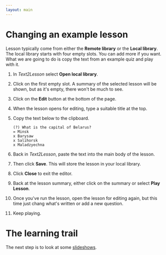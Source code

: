 ```yaml
---
layout: main
---
```


# Changing an example lesson

Lesson typically come from either the **Remote library** or the **Local library**. The local
library starts with four empty slots. You can add more if you want. What we are
going to do is copy the text from an example quiz and play with it.

1. In _Text2Lesson_ select **Open local library**.
1. Click on the first empty slot. A summary of the selected lesson will be shown, but
   as it's empty, there won't be much to see.
1. Click on the **Edit** button at the bottom of the page.
1. When the lesson opens for editing, type a suitable title at the top.
1. Copy the text below to the clipboard.

   ```
   (?) What is the capital of Belarus?
   = Minsk
   x Barysaw
   x Salihorsk
   x Maladzyechna
   ```

1. Back in _Text2Lesson_, paste the text into the main body of the lesson.
1. Then click **Save**. This will store the lesson in your local library.
1. Click **Close** to exit the editor.
1. Back at the lesson summary, either click on the summary or select **Play Lesson**.
1. Once you've run the lesson, open the lesson for editing again, but this time
   just chang what's written or add a new question.
1. Keep playing.

# The learning trail

The next step is to look at some [slideshows](slideshows.md).
